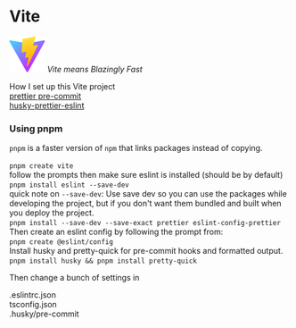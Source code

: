 # Vite 
![Vite](./svgs/vite.svg "Vite")
*Vite means Blazingly Fast*

How I set up this Vite project  
[prettier pre-commit](https://prettier.io/docs/en/precommit.html)  
[husky-prettier-eslint](https://www.coffeeclass.io/articles/commit-better-code-with-husky-prettier-eslint-lint-staged)

### Using pnpm
`pnpm` is a faster version of `npm` that links packages instead of copying.

`pnpm create vite`  
follow the prompts then make sure eslint is installed (should be by default)  
`pnpm install eslint --save-dev`  
quick note on `--save-dev`: Use save dev so you can use the packages while developing the project, but if 
you don't want them bundled and built when you deploy the project.  
`pnpm install --save-dev --save-exact prettier eslint-config-prettier`  
Then create an eslint config by following the prompt from:  
`pnpm create @eslint/config`  
Install husky and pretty-quick for pre-commit hooks and formatted output.  
`pnpm install husky && pnpm install pretty-quick`  

Then change a bunch of settings in  

.eslintrc.json  
tsconfig.json  
.husky/pre-commit  
